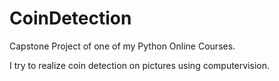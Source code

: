 # CoinDetection
Capstone Project of one of my Python Online Courses.

I try to realize coin detection on pictures using computervision.
